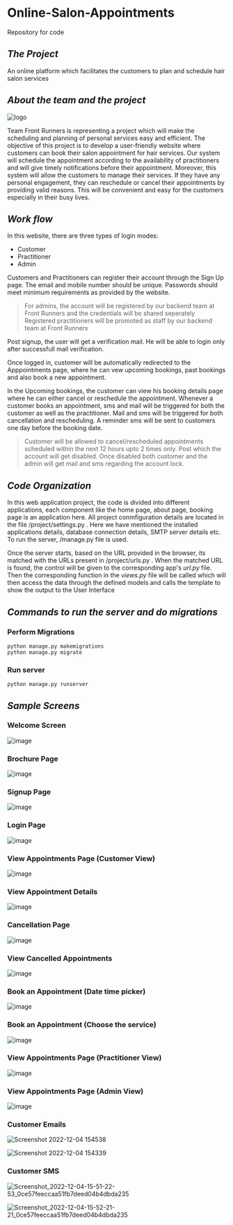 # Online-Salon-Appointments
Repository for code

## *The Project*
An online platform which facilitates the customers to plan and schedule hair salon services


## *About the team and the project*

![logo](https://user-images.githubusercontent.com/17834899/205514008-0b220eb7-7e0f-4b57-8c8c-5a1ef6fdc91d.png)

Team Front Runners is representing a project which will make the scheduling and planning of personal services easy and efficient.
The objective of this project is to develop a user-friendly website where customers can book their salon appointment for hair services.
Our system will schedule the appointment according to the availability of practitioners and will give timely notifications before their appointment.
Moreover, this system will allow the customers to manage their services.
If they have any personal engagement, they can reschedule or cancel their appointments by providing valid reasons.
This will be convenient and easy for the customers especially in their busy lives.



## *Work flow*
In this website, there are three types of login modes:
+ Customer
+ Practitioner
+ Admin


Customers and Practitioners can register their account through the Sign Up page. The email and mobile number should be unique. Passwords should meet minimum requirements as provided by the website.
>For admins, the account will be registered by our backend team at Front Runners and the credentials will be shared seperately
>Registered practitioners will be promoted as staff by our backend team at Front Runners

Post signup, the user will get a verification mail. He will be able to login only after successfull mail verification. 

Once logged in, customer will be automatically redirected to the Apppointments page, where he can vew upcoming bookings, past bookings and also book a new appointment.

In the Upcoming bookings, the customer can view his booking details page where he can either cancel or reschedule the appointment. Whenever a customer books an appointment, sms and mail will be triggered for both the customer as well as the practitioner. Mail and sms will be triggered for both cancellation and rescheduling.
A reminder sms will be sent to customers one day before the booking date.

> Customer will be allowed to cancel/rescheduled appointments scheduled within the next 12 hours upto 2 times only. Post which the account will get disabled.
> Once disabled both customer and the admin will get mail and sms regarding the account lock.



## *Code Organization*
In this web application project, the code is divided into different applications, each component like the home page, about page, booking page is an application here. All project conmfiguration details
are located in the file /project/settings.py . Here we have mentioned the installed applications details, database connection details, SMTP server details etc. To run the server, /manage.py file is used.

Once the server starts, based on the URL provided in the browser, its matched with the URLs present in /project/urls.py . When the matched URL is found, the control will be given to the corresponding app's
_url.py_ file. Then the corresponding function in the _views.py_ file will be called which will then access the data through the defined models and calls the template to show the output to the User Interface


## *Commands to run the server and do migrations*

### Perform Migrations
```
python manage.py makemigrations
python manage.py migrate
```

### Run server
```
python manage.py runserver
```




## *Sample Screens*
### Welcome Screen
![image](https://user-images.githubusercontent.com/17834899/205507872-02c1d081-c529-4ab8-bae6-71cb0f505461.png)




### Brochure Page
![image](https://user-images.githubusercontent.com/17834899/205507893-7698bd70-41fa-4230-af76-7b28283630be.png)




### Signup Page
![image](https://user-images.githubusercontent.com/17834899/205507911-558dd1ab-f2de-432e-a30f-9cf642cc5267.png)




### Login Page
![image](https://user-images.githubusercontent.com/17834899/205507927-6310ef32-23c0-4d0b-b7aa-0c030ad1cca2.png)




### View Appointments Page (Customer View)
![image](https://user-images.githubusercontent.com/17834899/205507939-73fbb7e8-541c-4177-bd20-674622809fd7.png)




### View Appointment Details
![image](https://user-images.githubusercontent.com/17834899/205507943-38081d46-b0bc-4b97-a6be-ad8320f615a7.png)




### Cancellation Page
![image](https://user-images.githubusercontent.com/17834899/205507952-10503f5c-5f4f-4127-8e89-10e3be3792da.png)




### View Cancelled Appointments
![image](https://user-images.githubusercontent.com/17834899/205507956-fd6ff5b8-d4fb-40cb-bf14-9a1a5d1bdbf5.png)




### Book an Appointment (Date time picker)
![image](https://user-images.githubusercontent.com/17834899/205507964-05c49d7e-15fe-4f7b-af3e-88422eb5b2c6.png)




### Book an Appointment (Choose the service)
![image](https://user-images.githubusercontent.com/17834899/205507979-9a1f59bb-d57a-464d-8748-8b516d93972c.png)




### View Appointments Page (Practitioner View)
![image](https://user-images.githubusercontent.com/17834899/205508011-c99456c8-0da7-4b64-bf17-af60a8de577e.png)




### View Appointments Page (Admin View)
![image](https://user-images.githubusercontent.com/17834899/205508026-0a96bf14-e97d-4ede-aa7b-4210bf43f760.png)


### Customer Emails
![Screenshot 2022-12-04 154538](https://user-images.githubusercontent.com/17834899/205515002-696b474f-7d8f-443d-ac66-9a1e9618e786.png)

![Screenshot 2022-12-04 154339](https://user-images.githubusercontent.com/17834899/205515013-eb23bf56-cc67-4296-b51e-d80aae4d4a39.png)


### Customer SMS
![Screenshot_2022-12-04-15-51-22-53_0ce57feeccaa51fb7deed04b4dbda235](https://user-images.githubusercontent.com/17834899/205515049-59a94578-d4f8-497a-8515-4e3d3a7b0ec6.jpg)

![Screenshot_2022-12-04-15-52-21-21_0ce57feeccaa51fb7deed04b4dbda235](https://user-images.githubusercontent.com/17834899/205515055-5318dde2-6c0f-4d1f-8a8b-0aa3c9297f5f.jpg)



